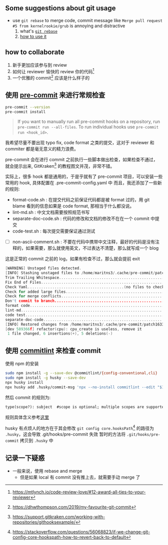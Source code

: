 ## Some suggestions about git usage
- use `git rebase` to merge code, commit message like `Merge pull request #5 from kernelrookie/grub` is annoying and distractive
    1. what's [`git rebase`](https://www.atlassian.com/git/tutorials/rewriting-history/git-rebase)
    2. [how to use it](https://stackoverflow.com/questions/16358418/how-to-avoid-merge-commit-hell-on-github-bitbucket)

## how to collaborate
1. 新手更加应该参与到 review
2. 如何让 reviewer 愉快的 review 你的代码[^1]
3. 一个优雅的 commit[^5] 应该是什么样子的

## 使用 [pre-commit](https://pre-commit.com/) 来进行常规检查
```sh
pre-commit --version
pre-commit install
```
> If you want to manually run all pre-commit hooks on a repository, run
>  `pre-commit run --all-files`. To run individual hooks use `pre-commit run <hook_id>`.

我希望尽量不要出现 typo fix, code format 之类的提交，这对于 reviewer 和 commiter 都是毫无意义的精力浪费。

pre-commit 会在进行 commit 之前执行一些脚本做出检查，如果检查不通过，
就会提示出来, GitKraken[^2] 的教程图文并茂，非常不错。

实际上，很多 hook 都是通用的，于是乎就有了 pre-commit 项目，可以安装一些常用的 hook, 具体配置在 .pre-commit-config.yaml 中
而且，我还添加了一些新的规则:
- format-code.sh : 在提交代码之前保证代码都是被 format 过的，用 git blame 看到的信息如果是 code format, 那相当于什么都没说。
- lint-md.sh :  中文文档需要按照规范书写
- separate-doc-code.sh : 代码的修改和文档的修改不在在一个 commit 中提交
- code-test.sh : 每次提交需要保证通过测试
- [ ] non-ascii-comment.sh : 不要在代码中携带中文注释，最好的代码是没有注释的，如果需要，那么就使用英文，不过表达不清楚，那么就写成一个 blog

这是正常的 commit 之前的 log，如果有检查不过，那么就会提前 exit
```c
[WARNING] Unstaged files detected.
[INFO] Stashing unstaged files to /home/maritns3/.cache/pre-commit/patch1633784307-412875.
Trim Trailing Whitespace.................................................Passed
Fix End of Files.........................................................Passed
Check Yaml...........................................(no files to check)Skipped
Check for added large files..............................................Passed
Check for merge conflicts................................................Passed
Don't commit to branch...................................................Passed
format code..............................................................Passed
lint-md..................................................................Passed
code test................................................................Passed
separate-doc-code........................................................Passed
[INFO] Restored changes from /home/maritns3/.cache/pre-commit/patch1633784307-412875.
[dev 589366f] refactor(cpu): cpu_create is useless, remove it
 1 file changed, 6 insertions(+), 5 deletions(-)
```

## 使用 [commitlint](https://github.com/conventional-changelog/commitlint) 来检查 commit
使用 npm 的安装
```sh
sudo npm install -g --save-dev @commitlint/{config-conventional,cli}
sudo npm install -g husky --save-dev
npx husky install
npx husky add .husky/commit-msg 'npx --no-install commitlint --edit "$1"'
```
然后 commit 的规则为:
```txt
type(scope?): subject  #scope is optional; multiple scopes are supported (current delimiter options: "/", "\" and ",")
```
规则具体含义参考[这里](https://github.com/conventional-changelog/commitlint/blob/master/%40commitlint/config-conventional/index.js)

husky 有点烦人的地方在于其会修改 `git config core.hooksPath`[^6] 的路径为 `.husky`，这会导致 .git/hooks/pre-commit 失效
暂时的方法将 `.git/hooks/pre-commit` 拷贝到 `.husky` 中

## 记录一下疑惑
- 一般来说，使用 rebase and merge
  - 但是如果 local 有 commit 没有推上去，就需要手动 merge 了

[^1]: https://mtlynch.io/code-review-love/#12-award-all-ties-to-your-reviewer
[^2]: https://support.gitkraken.com/working-with-repositories/githooksexample/
[^3]: https://pre-commit.com/
[^4]: https://stackoverflow.com/questions/5667884/how-to-squash-commits-in-git-after-they-have-been-pushed
[^5]: https://dhwthompson.com/2019/my-favourite-git-commit
[^6]: https://stackoverflow.com/questions/56068823/if-we-change-git-config-core-hookspath-how-to-revert-back-to-default
